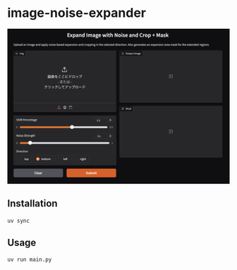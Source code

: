 

# image-noise-expander

![](.docs/screenshot.png)

## Installation
```bash
uv sync
```

## Usage
```bash
uv run main.py
```
